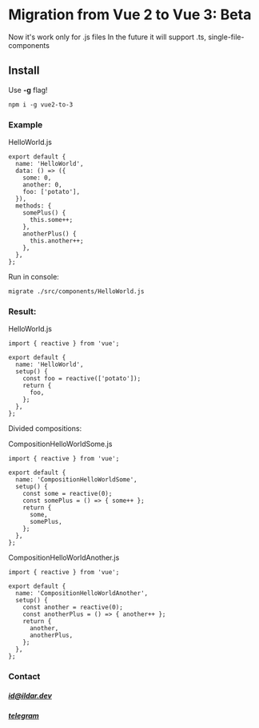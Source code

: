 # Migration from Vue 2 to Vue 3: Beta
Now it's work only for .js files
In the future it will support .ts, single-file-components

## Install
Use **-g** flag!
```
npm i -g vue2-to-3
```

### Example

HelloWorld.js
```
export default {
  name: 'HelloWorld',
  data: () => ({
    some: 0,
    another: 0,
    foo: ['potato'],
  }),
  methods: {
    somePlus() {
      this.some++;
    },
    anotherPlus() {
      this.another++;
    },
  },
};
```
Run in console:
```
migrate ./src/components/HelloWorld.js
```

### Result:

HelloWorld.js
```
import { reactive } from 'vue';

export default {
  name: 'HelloWorld',
  setup() {
    const foo = reactive(['potato']);
    return {
      foo,
    };
  },
};
```
Divided compositions:

CompositionHelloWorldSome.js
```
import { reactive } from 'vue';

export default {
  name: 'CompositionHelloWorldSome',
  setup() {
    const some = reactive(0);
    const somePlus = () => { some++ };
    return {
      some,
      somePlus,
    };
  },
};
```
CompositionHelloWorldAnother.js
```
import { reactive } from 'vue';

export default {
  name: 'CompositionHelloWorldAnother',
  setup() {
    const another = reactive(0);
    const anotherPlus = () => { another++ };
    return {
      another,
      anotherPlus,
    };
  },
};
```


### Contact

##### [id@ildar.dev](mailto:id@ildar.dev)
##### [telegram](https://t.me/ildardev)

